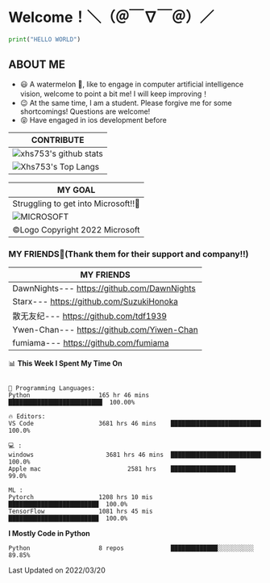 # Welcome！＼（＠￣∇￣＠）／
```python
print("HELLO WORLD")
```
## ABOUT ME
- 😃 A watermelon 🍉, like to engage in 
computer artificial intelligence vision, 
welcome to point a bit me! 
I will keep improving！
- 😉 At the same time, I am a student. Please forgive me for some shortcomings! 
Questions are welcome!
- 😝 Have engaged in ios development before

|CONTRIBUTE
|-------------
|![xhs753's github stats](https://github-readme-stats.vercel.app/api?username=starxsky&show_icons=true&theme=radical&line_height=20)
|![Xhs753's Top Langs](https://github-readme-stats.vercel.app/api/top-langs/?username=starxsky&layout=compact&theme=radical&card_width=270) 




|MY GOAL
|---------------
|Struggling to get into Microsoft!!🎉
|![MICROSOFT](https://avatars.githubusercontent.com/u/6154722?s=200&v=4) |
| ©Logo Copyright 2022 Microsoft                                         |


### MY FRIENDS🤗(Thank them for their support and company!!)
|MY FRIENDS
|-------------------------------------------|
| DawnNights--- https://github.com/DawnNights |
| Starx--- https://github.com/SuzukiHonoka
| 散无友纪--- https://github.com/tdf1939
| Ywen-Chan--- https://github.com/Yiwen-Chan
| fumiama--- https://github.com/fumiama


<!--START_SECTION:waka-->
📊 **This Week I Spent My Time On** 
```text

💬 Programming Languages: 
Python                   165 hr 46 mins      ██████████████████████████  100.00% 

🔥 Editors: 
VS Code                  3681 hrs 46 mins    █████████████████████████    100.0%

💻 : 
windows                    3681 hrs 46 mins  █████████████████████████    100.0%
Apple mac                        2581 hrs    ██████████████████            99.0%

ML :
Pytorch                  1208 hrs 10 mis      █████████████████████████  100.0%
TensorFlow               1081 hrs 45 mis      █████████████████████████  100.0%
```
**I Mostly Code in Python** 
```text
Python                   8 repos             █████████████░░░░░░░░░░  89.85% 
```
 Last Updated on 2022/03/20
<!--END_SECTION:waka-->
